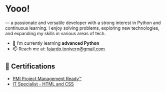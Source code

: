 # Yooo!

 — a passionate and versatile developer with a strong interest in Python and continuous learning. I enjoy solving problems, exploring new technologies, and expanding my skills in various areas of tech.

- 🌱 I’m currently learning **advanced Python**
- 📫 Reach me at: fajardo.tonivern@gmail.com

## 🏅 Certifications

- [PMI Project Management Ready™](https://www.credly.com/badges/e4098038-4f7b-4de8-9545-7c483852c975/linked_in?t=sse09m)
- [IT Specialist - HTML and CSS](https://www.credly.com/badges/d0e6636e-418b-4bf3-ba6f-0253d19755bf/linked_in?t=sfsd2a)
